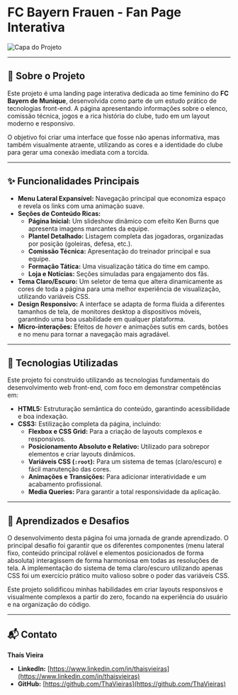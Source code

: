 # FC Bayern Frauen - Fan Page Interativa

![Capa do Projeto](https://raw.githubusercontent.com/ThaVieiras/Torcida-Bayern-Fem/main/Capa-1.png)

---

## 📖 Sobre o Projeto

Este projeto é uma landing page interativa dedicada ao time feminino do **FC Bayern de Munique**, desenvolvida como parte de um estudo prático de tecnologias front-end. A página apresentando informações sobre o elenco, comissão técnica, jogos e a rica história do clube, tudo em um layout moderno e responsivo.

O objetivo foi criar uma interface que fosse não apenas informativa, mas também visualmente atraente, utilizando as cores e a identidade do clube para gerar uma conexão imediata com a torcida.

---

## ✨ Funcionalidades Principais

* **Menu Lateral Expansível:** Navegação principal que economiza espaço e revela os links com uma animação suave.
* **Seções de Conteúdo Ricas:**
    * **Página Inicial:** Um slideshow dinâmico com efeito Ken Burns que apresenta imagens marcantes da equipe.
    * **Plantel Detalhado:** Listagem completa das jogadoras, organizadas por posição (goleiras, defesa, etc.).
    * **Comissão Técnica:** Apresentação do treinador principal e sua equipe.
    * **Formação Tática:** Uma visualização tática do time em campo.
    * **Loja e Notícias:** Seções simuladas para engajamento dos fãs.
* **Tema Claro/Escuro:** Um seletor de tema que altera dinamicamente as cores de toda a página para uma melhor experiência de visualização, utilizando variáveis CSS.
* **Design Responsivo:** A interface se adapta de forma fluida a diferentes tamanhos de tela, de monitores desktop a dispositivos móveis, garantindo uma boa usabilidade em qualquer plataforma.
* **Micro-interações:** Efeitos de *hover* e animações sutis em cards, botões e no menu para tornar a navegação mais agradável.

---

## 🚀 Tecnologias Utilizadas

Este projeto foi construído utilizando as tecnologias fundamentais do desenvolvimento web front-end, com foco em demonstrar competências em:

* **HTML5:** Estruturação semântica do conteúdo, garantindo acessibilidade e boa indexação.
* **CSS3:** Estilização completa da página, incluindo:
    * **Flexbox e CSS Grid:** Para a criação de layouts complexos e responsivos.
    * **Posicionamento Absoluto e Relativo:** Utilizado para sobrepor elementos e criar layouts dinâmicos.
    * **Variáveis CSS (`:root`):** Para um sistema de temas (claro/escuro) e fácil manutenção das cores.
    * **Animações e Transições:** Para adicionar interatividade e um acabamento profissional.
    * **Media Queries:** Para garantir a total responsividade da aplicação.

---

## 🧠 Aprendizados e Desafios

O desenvolvimento desta página foi uma jornada de grande aprendizado. O principal desafio foi garantir que os diferentes componentes (menu lateral fixo, conteúdo principal rolável e elementos posicionados de forma absoluta) interagissem de forma harmoniosa em todas as resoluções de tela. A implementação do sistema de tema claro/escuro utilizando apenas CSS foi um exercício prático muito valioso sobre o poder das variáveis CSS.

Este projeto solidificou minhas habilidades em criar layouts responsivos e visualmente complexos a partir do zero, focando na experiência do usuário e na organização do código.

---

## 📬 Contato

**Thaís Vieira**

* **LinkedIn:** [https://www.linkedin.com/in/thaisvieiras](https://www.linkedin.com/in/thaisvieiras)
* **GitHub:** [https://github.com/ThaVieiras](https://github.com/ThaVieiras) 
